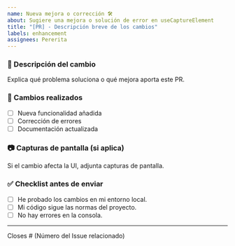 ```yaml
---
name: Nueva mejora o corrección 🛠
about: Sugiere una mejora o solución de error en useCaptureElement
title: "[PR] - Descripción breve de los cambios"
labels: enhancement
assignees: Pererita
---
```


### 📌 Descripción del cambio
Explica qué problema soluciona o qué mejora aporta este PR.

### 🚀 Cambios realizados
- [ ] Nueva funcionalidad añadida
- [ ] Corrección de errores
- [ ] Documentación actualizada

### 📷 Capturas de pantalla (si aplica)
Si el cambio afecta la UI, adjunta capturas de pantalla.

### ✅ Checklist antes de enviar
- [ ] He probado los cambios en mi entorno local.
- [ ] Mi código sigue las normas del proyecto.
- [ ] No hay errores en la consola.

---
Closes # (Número del Issue relacionado)
